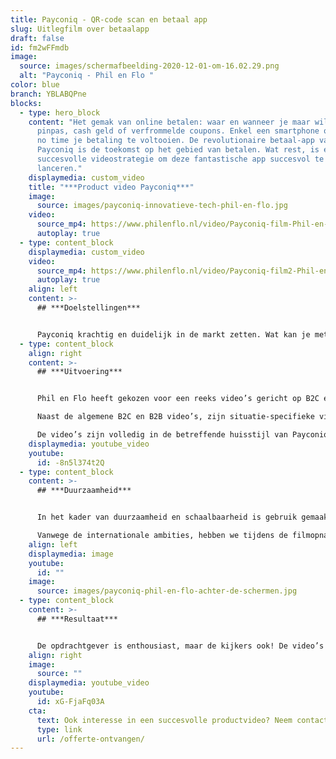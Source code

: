 ```yaml
---
title: Payconiq - QR-code scan en betaal app
slug: Uitlegfilm over betaalapp
draft: false
id: fm2wFFmdb
image:
  source: images/schermafbeelding-2020-12-01-om-16.02.29.png
  alt: "Payconiq - Phil en Flo "
color: blue
branch: YBLABQPne
blocks:
  - type: hero_block
    content: "Het gemak van online betalen: waar en wanneer je maar wilt. Geen
      pinpas, cash geld of verfrommelde coupons. Enkel een smartphone om binnen
      no time je betaling te voltooien. De revolutionaire betaal-app van
      Payconiq is de toekomst op het gebied van betalen. Wat rest, is een
      succesvolle videostrategie om deze fantastische app succesvol te
      lanceren."
    displaymedia: custom_video
    title: "***Product video Payconiq***"
    image:
      source: images/payconiq-innovatieve-tech-phil-en-flo.jpg
    video:
      source_mp4: https://www.philenflo.nl/video/Payconiq-film-Phil-en-Flo.mp4
      autoplay: true
  - type: content_block
    displaymedia: custom_video
    video:
      source_mp4: https://www.philenflo.nl/video/Payconiq-film2-Phil-en-Flo.mp4
      autoplay: true
    align: left
    content: >-
      ## ***Doelstellingen***


      Payconiq krachtig en duidelijk in de markt zetten. Wat kan je met de betaal-app, hoe compleet zijn de bijbehorende functies en wat maakt het betalen ermee zo ontzettend eenvoudig? Genoeg vragen om te beantwoorden. Het uiteindelijk doel? Dat iedereen gebruik gaat maken van deze app en zich nooit meer over betalingen hoeft te bekommeren.
  - type: content_block
    align: right
    content: >-
      ## ***Uitvoering***


      Phil en Flo heeft gekozen voor een reeks video’s gericht op B2C en B2B. Elke video heeft de maximale lengte van 1:29 minuut. De kracht van een korte video zit in de vergrote kans waarop de kijker de video tot het einde uit kijkt. Ontzettend belangrijk, want ‘vroege afhakers’ lopen de gewenste call to action mis aan het einde van de video.

      Naast de algemene B2C en B2B video’s, zijn situatie-specifieke video’s opgenomen. Hierin presenteren we het gemak van de betaal-app onder verschillende omstandigheden. Bijvoorbeeld vanuit je bed online het winkelmandje afrekenen, in een restaurant de rekening delen of gewoon op de bank je concerttickets aankoop bevestigen met één simpele vingerafdruk.

      De video’s zijn volledig in de betreffende huisstijl van Payconiq opgeleverd, zodat de videocontent naadloos aansluit bij alle andere huisstijldragers.
    displaymedia: youtube_video
    youtube:
      id: -8n5l374t2Q
  - type: content_block
    content: >-
      ## ***Duurzaamheid***


      In het kader van duurzaamheid en schaalbaarheid is gebruik gemaakt van een voice-over. Dit zorgt ervoor dat de films van nieuwe voice-overs in andere talen kunnen worden voorzien, zonder dat er opnieuw gefilmd moet worden, omdat acteurs in beeld praten. Handig, want Payqonic heeft grote plannen. Ook buiten de Nederlandse grenzen!

      Vanwege de internationale ambities, hebben we tijdens de filmopnames niet de applicatie maar een groen scherm gefilmd. Onze animatie-specialisten hebben hierdoor de mogelijkheid om de schermen naar wens in te vullen en op een later moment aan te passen. Bijvoorbeeld om de teksten in het scherm te vertalen van het Nederlands naar het Engels.
    align: left
    displaymedia: image
    youtube:
      id: ""
    image:
      source: images/payconiq-phil-en-flo-achter-de-schermen.jpg
  - type: content_block
    content: >-
      ## ***Resultaat***


      De opdrachtgever is enthousiast, maar de kijkers ook! De video’s vormen samen een uitstekende basis om in te zetten voor promotiedoeleinden via kanalen als de website, YouTube en andere social media. Inmiddels staat de teller op meer dan 500.000 app-downloads. Heb jij Payconiq al op je telefoon geïnstalleerd?
    align: right
    image:
      source: ""
    displaymedia: youtube_video
    youtube:
      id: xG-FjaFq03A
    cta:
      text: Ook interesse in een succesvolle productvideo? Neem contact op.
      type: link
      url: /offerte-ontvangen/
---
```

